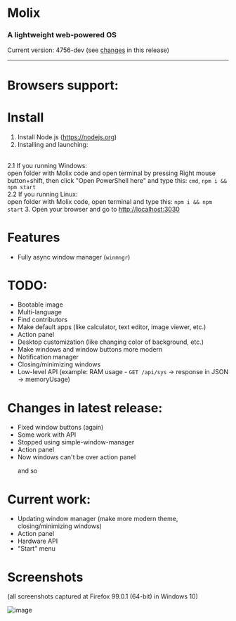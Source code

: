 # Molix
<h3> A lightweight web-powered OS </h3>
Current version: 4756-dev (see <a href="#changes-in-latest-release">changes</a> in this release)
<hr>

# Browsers support:


# Install

1. Install Node.js (https://nodejs.org)
2. Installing and launching:
<br>
  2.1 If you running Windows: <br>open folder with Molix code and open terminal by pressing Right mouse button+shift, then click "Open PowerShell here" and type this: <code>cmd</code>, <code>npm i && npm start</code>
  <br>
  2.2 If you running Linux:<br>open folder with Molix code, open terminal and type this: <code>npm i && npm start</code>
3. Open your browser and go to <a href="http://localhost:3030" target="_blank">http://localhost:3030</a>


# Features
<ul>
	<li>Fully async window manager (<code>winmngr</code>)</li>
</ul>

# TODO:
<ul>
	<li>Bootable image</li>
	<li>Multi-language</li>
	<li>Find contributors</li>
	<li>Make default apps (like calculator, text editor, image viewer, etc.)</li>
	<li>Action panel</li>
	<li>Desktop customization (like changing color of background, etc.)</li>
	<li>Make windows and window buttons more modern</li>
	<li>Notification manager</li>
	<li>Closing/minimizing windows</li>
	<li>Low-level API (example: RAM usage - <code>GET /api/sys</code> -> response in JSON -> memoryUsage)</li>
</ul>

# Changes in latest release:
<ul>
	<li>Fixed window buttons (again)</li>
		<li>Some work with API</li>
	<li>Stopped using simple-window-manager</li>
		<li>Action panel</li>
			<li>Now windows can't be over action panel</li>

and so
</ul>

# Current work:
<ul>
	<li>Updating window manager (make more modern theme, closing/minimizing windows)</li>
	<li>Action panel</li>
	<li>Hardware API</li>
	<li>"Start" menu</li>
</ul>

# Screenshots
<p>(all screenshots captured at Firefox 99.0.1 (64-bit) in Windows 10)</p>


![image](https://user-images.githubusercontent.com/68496774/166120653-104d7e88-38d4-4419-98ea-1ca48c7b9f9d.png)

